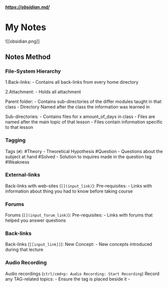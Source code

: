 #####  https://obsidian.md/
# My Notes 
![[obsidian.png]]
## Notes Method 

### File-System Hierarchy

1.Back-links[](https://help.obsidian.md/How+to/Working+with+backlinks):
	- Contains all back-links from every home directory 
	
2.Attachment: 
	- Holds all attachment

Parent folder: 
	- Contains sub-directories of the differ modules taught in that class 
	- Directory Named after the class the information was learned in
	
Sub-directories: 
	- Contains files for x amount_of_days in class
	- Files are named after the main topic of that lesson
	- Files contain information specific to that lesson 
			

### Tagging  
Tags[](https://help.obsidian.md/How+to/Working+with+tags) (```#```): 
	#Theory 
		- Theoretical Hypothesis
	#Question 
		- Questions about the subject at hand 
	#Solved 
		- Solution to inquires made in the question tag
	#Weakness

### External-links
Back-links with web-sites (```[](input_link)```):
	Pre-requisites:
		- Links with information about thing you had to know before taking course

### Forums
Forums (```[](input_forum_link)```):
	Pre-requisites:
		- Links with forums that helped you answer questions

### Back-links
Back-links (```[[input_link]]```): 
	New Concept:
		- New concepts introduced during that lecture


### Audio Recording
Audio recordings (```ctrl/cmd+p: Audio Recording: Start Recording```)
	Record any TAG-related topics:
		- Ensure the tag is placed beside it 
		- 

	

